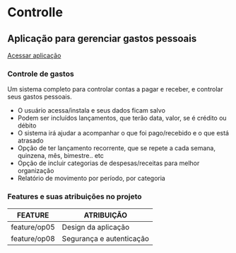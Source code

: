 # Controlle
## **Aplicação para gerenciar gastos pessoais**

[Acessar aplicação](https://controlle-finance.herokuapp.com/
)

### Controle de gastos
Um sistema completo para controlar contas a pagar e receber, e controlar seus gastos pessoais.

- O usuário acessa/instala e seus dados ficam salvo
- Podem ser incluídos lançamentos, que terão data, valor, se é crédito ou débito
- O sistema irá ajudar a acompanhar o que foi pago/recebido e o que está atrasado
- Opção de ter lançamento recorrente, que se repete a cada semana, quinzena, mês, bimestre.. etc
- Opção de incluir categorias de despesas/receitas para melhor organização
- Relatório de movimento por período, por categoria


### Features e suas atribuições no projeto

|FEATURE         | ATRIBUIÇÃO               |
|----------------|--------------------------|
|   feature/op05 | Design da aplicação      |
|   feature/op08 | Segurança e autenticação |
